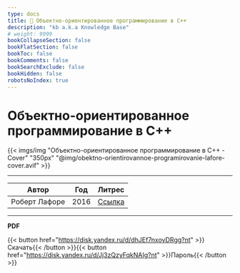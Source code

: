 ```yaml
---
type: docs
title: 🔷 Объектно-ориентированное программирование в С++
description: "kb a.k.a Knowledge Base"
# weight: 9999
bookCollapseSection: false
bookFlatSection: false
bookToc: false
bookComments: false
bookSearchExclude: false
bookHidden: false
robotsNoIndex: true
---
```


# Объектно-ориентированное программирование в С++

{{< imgs/img "Объектно-ориентированное программирование в С++ - Cover" "350px" "@img/obektno-orientirovannoe-programirovanie-lafore-cover.avif" >}}

---

|     Автор     | Год  |                                                    Литрес                                                    |
| :-----------: | :--: | :----------------------------------------------------------------------------------------------------------: |
| Роберт Лафоре | 2016 | [Ссылка](https://www.litres.ru/book/robert-lafore/obektno-orientirovannoe-programmirovanie-v-c-66737838/?nt) |

---

**PDF**

{{< button href="https://disk.yandex.ru/d/dhJEf7nxoyDRgg?nt" >}}Скачать{{< /button >}}{{< button href="https://disk.yandex.ru/d/Jj3zQzyFqkNAIg?nt" >}}Пароль{{< /button >}}
